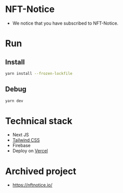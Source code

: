 # NFT-Notice

- We notice that you have subscribed to NFT-Notice.

# Run

## Install

```sh
yarn install --frozen-lockfile
```

## Debug

```sh
yarn dev
```

# Technical stack

- Next JS
- [Tailwind CSS](https://tailwindcss.com/docs/guides/nextjs)
- Firebase
- Deploy on [Vercel](https://vercel.com/)

# Archived project

- https://nftnotice.io/
